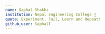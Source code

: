 ```yaml
---
name: Saphal Shakha  
institution: Nepal Engineering College 🚩 
quote: Experiment, Fail, Learn and Repeat!
github_user: Saphall
---
```


